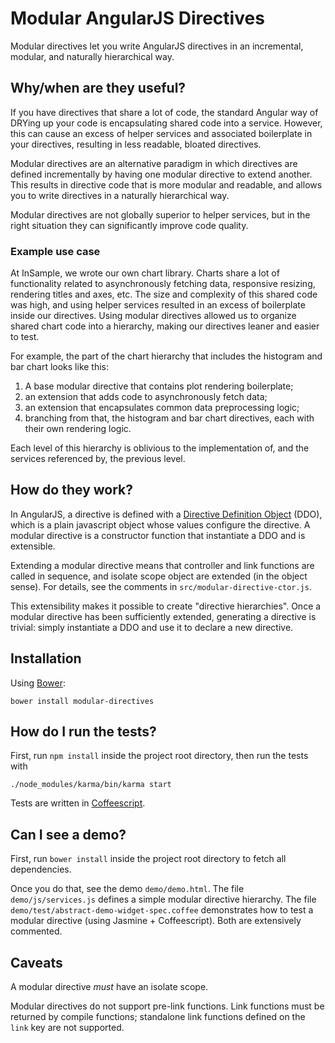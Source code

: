 # Modular AngularJS Directives

Modular directives let you write AngularJS directives in an incremental, modular, and naturally hierarchical way.


## Why/when are they useful?

If you have directives that share a lot of code, the standard Angular way of DRYing up your code is encapsulating shared code into a service. However, this can cause an excess of helper services and associated boilerplate in your directives, resulting in less readable, bloated directives.

Modular directives are an alternative paradigm in which directives are defined incrementally by having one modular directive to extend another. This results in directive code that is more modular and readable, and allows you to write directives in a naturally hierarchical way.

Modular directives are not globally superior to helper services, but in the right situation they can significantly improve code quality.


### Example use case

At InSample, we wrote our own chart library. Charts share a lot of functionality related to asynchronously fetching data, responsive resizing, rendering titles and axes, etc. The size and complexity of this shared code was high, and using helper services resulted in an excess of boilerplate inside our directives. Using modular directives allowed us to organize shared chart code into a hierarchy, making our directives leaner and easier to test.

For example, the part of the chart hierarchy that includes the histogram and bar chart looks like this:

1. A base modular directive that contains plot rendering boilerplate;
2. an extension that adds code to asynchronously fetch data;
3. an extension that encapsulates common data preprocessing logic;
4. branching from that, the histogram and bar chart directives, each with their own rendering logic.

Each level of this hierarchy is oblivious to the implementation of, and the services referenced by, the previous level.


## How do they work?

In AngularJS, a directive is defined with a [Directive Definition Object](https://docs.angularjs.org/api/ng/service/$compile) (DDO), which is a plain javascript object whose values configure the directive. A modular directive is a constructor function that instantiate a DDO and is extensible.

Extending a modular directive means that controller and link functions are called in sequence, and isolate scope object are extended (in the object sense). For details, see the comments in `src/modular-directive-ctor.js`.

This extensibility makes it possible to create "directive hierarchies". Once a modular directive has been sufficiently extended, generating a directive is trivial: simply instantiate a DDO and use it to declare a new directive.


## Installation

Using [Bower](http://www.bower.io):

```
bower install modular-directives
```

## How do I run the tests?

First, run `npm install` inside the project root directory, then run the tests with
```
./node_modules/karma/bin/karma start
```

Tests are written in [Coffeescript](http://coffeescript.org/). 


## Can I see a demo?

First, run `bower install` inside the project root directory to fetch all dependencies.

Once you do that, see the demo `demo/demo.html`. The file `demo/js/services.js` defines a simple modular directive hierarchy. The file `demo/test/abstract-demo-widget-spec.coffee` demonstrates how to test a modular directive (using Jasmine + Coffeescript). Both are extensively commented.


## Caveats

A modular directive *must* have an isolate scope.

Modular directives do not support pre-link functions. Link functions must be returned by compile
functions; standalone link functions defined on the `link` key are not supported.
